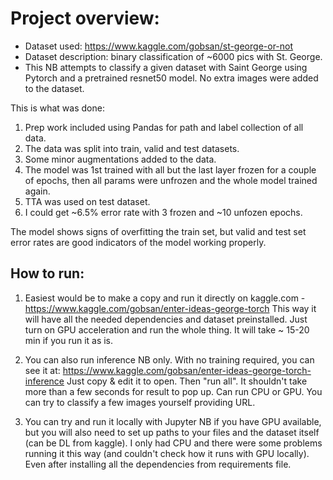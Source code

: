 # Project overview:

- Dataset used: https://www.kaggle.com/gobsan/st-george-or-not
- Dataset description: binary classification of ~6000 pics with St. George.
- This NB attempts to classify a given dataset with Saint George using Pytorch and a pretrained resnet50 model. No extra images were added to the dataset.

This is what was done:

1. Prep work included using Pandas for path and label collection of all data.
2. The data was split into train, valid and test datasets.
3. Some minor augmentations added to the data.
4. The model was 1st trained with all but the last layer frozen for a couple of epochs, then all params were unfrozen and the whole model trained again.
5. TTA was used on test dataset.
6. I could get ~6.5% error rate with 3 frozen and ~10 unfozen epochs.

The model shows signs of overfitting the train set, but valid and test set error rates are good indicators of the model working properly.

## How to run:

1. Easiest would be to make a copy and run it directly on kaggle.com - https://www.kaggle.com/gobsan/enter-ideas-george-torch
This way it will have all the needed dependencies and dataset preinstalled.
Just turn on GPU acceleration and run the whole thing. It will take ~ 15-20 min if you run it as is.

2. You can also run inference NB only. With no training required, you can see it at: https://www.kaggle.com/gobsan/enter-ideas-george-torch-inference
Just copy & edit it to open. Then "run all". It shouldn't take more than a few seconds for result to pop up. Can run CPU or GPU. You can try to classify a few images yourself providing URL.

3. You can try and run it locally with Jupyter NB if you have GPU available, but you will also need to set up paths to your files and the dataset itself (can be DL from kaggle). I only had CPU and there were some problems running it this way (and couldn't check how it runs with GPU locally). Even after installing all the dependencies from requirements file.
